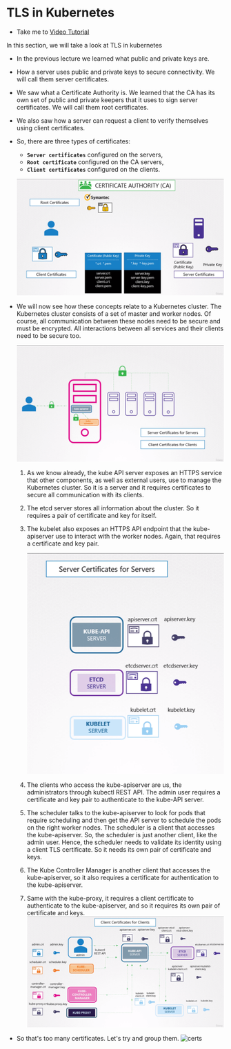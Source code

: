 # TLS in Kubernetes

- Take me to [Video Tutorial](https://kodekloud.com/topic/tls-in-kubernetes/)

In this section, we will take a look at TLS in kubernetes

- In the previous lecture we learned what public and private keys are.
- How a server uses public and private keys to secure connectivity. We will call them server certificates.
- We saw what a Certificate Authority is. We learned that the CA has its own set of public and private keepers that it uses to sign server certificates. We will call them root certificates.
- We also saw how a server can request a client to verify themselves using client certificates.
- So, there are three types of certificates:
  
  - **`Server certificates`** configured on the servers,
  - **`Root certificate`** configured on the CA servers,
  - **`Client certificates`** configured on the clients.
  
  ![tls](../../images/tls.png)
- We will now see how these concepts relate to a Kubernetes cluster. The Kubernetes cluster consists of a set of master and worker nodes. Of course, all communication between these nodes need to be secure and must be encrypted. All interactions between all services and their clients need to be secure too.
  
  ![tls](../../images/tls1.png)
  
  1. As we know already, the kube API server exposes an HTTPS service that other components, as well as external users, use to manage the Kubernetes cluster. So it is a server and it requires certificates to secure all communication with its clients.
  2. The etcd server stores all information about the cluster. So it requires a pair of certificate and key for itself.
  3. The kubelet also exposes an HTTPS API endpoint that the kube-apiserver use to interact with the worker nodes. Again, that requires a certificate and key pair.
     
     ![tls](../../images/tls2.png)
  4. The clients who access the kube-apiserver are us, the administrators through kubectl REST API. The admin user requires a certificate and key pair to authenticate to the kube-API server.
  5. The scheduler talks to the kube-apiserver to look for pods that require scheduling and then get the API server to schedule the pods on the right worker nodes. The scheduler is a client that accesses the kube-apiserver. So, the scheduler is just another client, like the admin user. Hence, the scheduler needs to validate its identity using a client TLS certificate. So it needs its own pair of certificate and keys.
  6. The Kube Controller Manager is another client that accesses the kube-apiserver, so it also requires a certificate for authentication to the kube-apiserver.
  7. Same with the kube-proxy, it requires a client certificate to authenticate to the kube-apiserver, and so it requires its own pair of certificate and keys.
     ![tls](../../images/tls3.png)
- So that's too many certificates. Let's try and group them.
  ![certs](../../images/certs.PNG)

